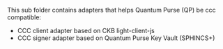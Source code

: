 This sub folder contains adapters that helps Quantum Purse (QP) be ccc compatible:
 - CCC client adapter based on CKB light-client-js
 - CCC signer adapter based on Quantum Purse Key Vault (SPHINCS+)